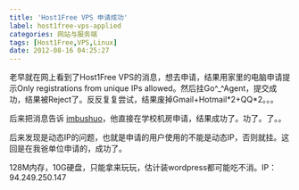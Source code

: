```yaml
---
title: 'Host1Free VPS 申请成功'
label: host1free-vps-applied
categories: 网站与服务端
tags: [Host1Free,VPS,Linux]
date: 2012-08-16 04:25:27
---
```

老早就在网上看到了Host1Free VPS的消息，想去申请，结果用家里的电脑申请提示Only registrations from unique IPs allowed。然后挂Go^_^Agent，提交成功，结果被Reject了。反反复复尝试，结果废掉Gmail+Hotmail\*2+QQ\*2。。。

后来把消息告诉 [imbushuo](http://imbushuo.net)，他直接在学校机房申请，结果成功了。功了。了。。

后来发现是动态IP的问题，也就是申请的用户使用的不能是动态IP，否则就挂。这回是在我爸单位申请的，成功了。

128M内存，10G硬盘，只能拿来玩玩，估计装wordpress都可能吃不消。IP：94.249.250.147
